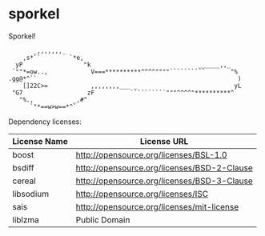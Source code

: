 sporkel
=======

Sporkel!

           _,,,,,,,_                                                    
        ,s*``        `*e,                                                
      yP                 "k                              ______,,_       
     `""*=ow..,            V===**********^^^^""""``````````       "%     
    .gg@*^``                                                        )    
        []22C>=            ,,,,,,,,___ _                           yL    
     "G7                  zF          ``````````"""^^^^"**********^      
       "%.,           _,#^                                               
          `"*==w>w==*^`                                                  
                                                                         
                                                                         

Dependency licenses:  

|License Name | License URL                                 |
|-------------|---------------------------------------------|
|boost        | http://opensource.org/licenses/BSL-1.0      |
|bsdiff       | http://opensource.org/licenses/BSD-2-Clause |
|cereal       | http://opensource.org/licenses/BSD-3-Clause |
|libsodium    | http://opensource.org/licenses/ISC          |
|sais         | http://opensource.org/licenses/mit-license  |
|liblzma      | Public Domain                               |
